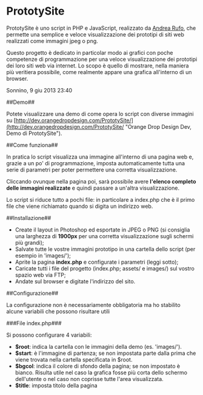 PrototySite
===========

PrototySite è uno script in PHP e JavaScript, realizzato da [Andrea Rufo](http://www.orangedropdesign.com/ "Orange Drop Design"), che permette una semplice e veloce visualizzazione dei prototipi  di siti web realizzati come immagini jpeg o png.

Questo progetto è dedicato in particolar modo ai grafici con poche competenze di programmazione per una veloce visualizzazione dei prototipi dei loro siti web via internet. Lo scopo è quello di mostrare, nella maniera più veritiera possibile, come realmente appare una grafica all'interno di un browser.

Sonnino, 9 giu 2013 23:40

##Demo##

Potete visualizzare una demo di come opera lo script con diverse immagini su [http://dev.orangedropdesign.com/PrototySite/](http://dev.orangedropdesign.com/PrototySite/ "Orange Drop Design Dev, Demo di PrototySite").

##Come funziona##

In pratica lo script visualizza una immagine all'interno di una pagina web e, grazie a un po' di programmazione, imposta automaticamente tutta una serie di parametri per poter permettere una corretta visualizzazione. 

Cliccando ovunque nella pagina poi, sarà possibile avere __l'elenco completo delle immagini realizzate__ e quindi passare a un'altra visualizzazione.

Lo script si riduce tutto a pochi file: in particolare a index.php che è il primo file che viene richiamato quando si digita un indirizzo web.

##Installazione##

* Create il layout in Photoshop ed esportate in JPEG o PNG (si consiglia una larghezza di __1900px__ per una corretta visualizzazione sugli schermi più grandi);
* Salvate tutte le vostre immagini prototipo in una cartella dello script (per esempio in 'images/');
* Aprite la pagina __index.php__ e configurate i parametri (leggi sotto);
* Caricate tutti i file del progetto (index.php; assets/ e images/) sul vostro spazio web via FTP;
* Andate sul browser e digitate l'indirizzo del sito.

##Configurazione##

La configurazione non è necessariamente obbligatoria ma ho stabilito alcune variabili che possono risultare utili

###File index.php###

Si possono configurare 4 variabili:

* __$root__: indica la cartella con le immagini della demo (es. 'images/').
* __$start__: è l'immagine di partenza; se non impostata parte dalla prima che viene trovata nella cartella specificata in $root.
* __$bgcol__: indica il colore di sfondo della pagina; se non impostato è bianco. Risulta utile nel caso la grafica fosse più corta dello schermo dell'utente o nel caso non coprisse tutte l'area visualizzata.
* __$title__: imposta titolo della pagina